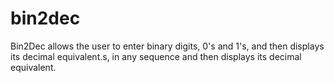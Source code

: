 # bin2dec
 Bin2Dec allows the user to enter binary digits, 0's and 1's, and then displays its decimal equivalent.s, in any sequence and then displays its decimal equivalent.
